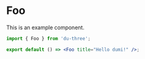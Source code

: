 # Foo

This is an example component.

```jsx
import { Foo } from 'du-three';

export default () => <Foo title="Hello dumi!" />;
```
